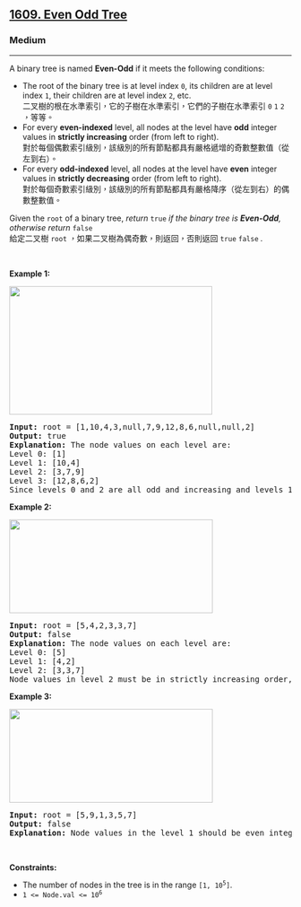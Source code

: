 <h2><a href="https://leetcode.com/problems/even-odd-tree/">1609. Even Odd Tree</a></h2><h3>Medium</h3><hr><div><p>A binary tree is named <strong>Even-Odd</strong> if it meets the following conditions:</p>

<ul>
	<li data-immersive-translate-walked="300f0b01-2dc4-4a4a-9963-6b3a1a7025f1" data-immersive-translate-paragraph="1">The root of the binary tree is at level index <code data-immersive-translate-walked="300f0b01-2dc4-4a4a-9963-6b3a1a7025f1">0</code>, its children are at level index <code data-immersive-translate-walked="300f0b01-2dc4-4a4a-9963-6b3a1a7025f1">1</code>, their children are at level index <code data-immersive-translate-walked="300f0b01-2dc4-4a4a-9963-6b3a1a7025f1">2</code>, etc.<font class="notranslate immersive-translate-target-wrapper" lang="zh-TW" data-immersive-translate-translation-element-mark="1"><br><font class="notranslate immersive-translate-target-translation-theme-none immersive-translate-target-translation-block-wrapper-theme-none immersive-translate-target-translation-block-wrapper" data-immersive-translate-translation-element-mark="1"><font class="notranslate immersive-translate-target-inner immersive-translate-target-translation-theme-none-inner" data-immersive-translate-translation-element-mark="1">二叉樹的根在水準索引，它的子樹在水準索引，它們的子樹在水準索引 <code data-immersive-translate-walked="300f0b01-2dc4-4a4a-9963-6b3a1a7025f1">0</code> <code data-immersive-translate-walked="300f0b01-2dc4-4a4a-9963-6b3a1a7025f1">1</code> <code data-immersive-translate-walked="300f0b01-2dc4-4a4a-9963-6b3a1a7025f1">2</code> ，等等。</font></font></font></li>
	<li data-immersive-translate-walked="300f0b01-2dc4-4a4a-9963-6b3a1a7025f1" data-immersive-translate-paragraph="1">For every <strong data-immersive-translate-walked="300f0b01-2dc4-4a4a-9963-6b3a1a7025f1">even-indexed</strong> level, all nodes at the level have <strong data-immersive-translate-walked="300f0b01-2dc4-4a4a-9963-6b3a1a7025f1">odd</strong> integer values in <strong data-immersive-translate-walked="300f0b01-2dc4-4a4a-9963-6b3a1a7025f1">strictly increasing</strong> order (from left to right).<font class="notranslate immersive-translate-target-wrapper" lang="zh-TW" data-immersive-translate-translation-element-mark="1"><br><font class="notranslate immersive-translate-target-translation-theme-none immersive-translate-target-translation-block-wrapper-theme-none immersive-translate-target-translation-block-wrapper" data-immersive-translate-translation-element-mark="1"><font class="notranslate immersive-translate-target-inner immersive-translate-target-translation-theme-none-inner" data-immersive-translate-translation-element-mark="1">對於每個偶數索引級別，該級別的所有節點都具有嚴格遞增的奇數整數值（從左到右）。</font></font></font></li>
	<li data-immersive-translate-walked="300f0b01-2dc4-4a4a-9963-6b3a1a7025f1" data-immersive-translate-paragraph="1">For every <b data-immersive-translate-walked="300f0b01-2dc4-4a4a-9963-6b3a1a7025f1">odd-indexed</b> level, all nodes at the level have <b data-immersive-translate-walked="300f0b01-2dc4-4a4a-9963-6b3a1a7025f1">even</b> integer values in <strong data-immersive-translate-walked="300f0b01-2dc4-4a4a-9963-6b3a1a7025f1">strictly decreasing</strong> order (from left to right).<font class="notranslate immersive-translate-target-wrapper" lang="zh-TW" data-immersive-translate-translation-element-mark="1"><br><font class="notranslate immersive-translate-target-translation-theme-none immersive-translate-target-translation-block-wrapper-theme-none immersive-translate-target-translation-block-wrapper" data-immersive-translate-translation-element-mark="1"><font class="notranslate immersive-translate-target-inner immersive-translate-target-translation-theme-none-inner" data-immersive-translate-translation-element-mark="1">對於每個奇數索引級別，該級別的所有節點都具有嚴格降序（從左到右）的偶數整數值。</font></font></font></li>
</ul>

<p data-immersive-translate-walked="300f0b01-2dc4-4a4a-9963-6b3a1a7025f1" data-immersive-translate-paragraph="1">Given the <code data-immersive-translate-walked="300f0b01-2dc4-4a4a-9963-6b3a1a7025f1">root</code> of a binary tree, <em data-immersive-translate-walked="300f0b01-2dc4-4a4a-9963-6b3a1a7025f1">return </em><code data-immersive-translate-walked="300f0b01-2dc4-4a4a-9963-6b3a1a7025f1">true</code><em data-immersive-translate-walked="300f0b01-2dc4-4a4a-9963-6b3a1a7025f1"> if the binary tree is <strong data-immersive-translate-walked="300f0b01-2dc4-4a4a-9963-6b3a1a7025f1">Even-Odd</strong>, otherwise return </em><code data-immersive-translate-walked="300f0b01-2dc4-4a4a-9963-6b3a1a7025f1">false</code><font class="notranslate immersive-translate-target-wrapper" lang="zh-TW" data-immersive-translate-translation-element-mark="1"><br><font class="notranslate immersive-translate-target-translation-theme-none immersive-translate-target-translation-block-wrapper-theme-none immersive-translate-target-translation-block-wrapper" data-immersive-translate-translation-element-mark="1"><font class="notranslate immersive-translate-target-inner immersive-translate-target-translation-theme-none-inner" data-immersive-translate-translation-element-mark="1">給定二叉樹 <code data-immersive-translate-walked="300f0b01-2dc4-4a4a-9963-6b3a1a7025f1">root</code> ，如果二叉樹為偶奇數，則返回，否則返回 <code data-immersive-translate-walked="300f0b01-2dc4-4a4a-9963-6b3a1a7025f1">true</code> <code data-immersive-translate-walked="300f0b01-2dc4-4a4a-9963-6b3a1a7025f1">false</code> </font></font></font><em>.</em></p>

<p>&nbsp;</p>
<p><strong class="example">Example 1:</strong></p>
<img alt="" src="https://assets.leetcode.com/uploads/2020/09/15/sample_1_1966.png" style="width: 362px; height: 229px;">
<pre><strong>Input:</strong> root = [1,10,4,3,null,7,9,12,8,6,null,null,2]
<strong>Output:</strong> true
<strong>Explanation:</strong> The node values on each level are:
Level 0: [1]
Level 1: [10,4]
Level 2: [3,7,9]
Level 3: [12,8,6,2]
Since levels 0 and 2 are all odd and increasing and levels 1 and 3 are all even and decreasing, the tree is Even-Odd.
</pre>

<p><strong class="example">Example 2:</strong></p>
<img alt="" src="https://assets.leetcode.com/uploads/2020/09/15/sample_2_1966.png" style="width: 363px; height: 167px;">
<pre><strong>Input:</strong> root = [5,4,2,3,3,7]
<strong>Output:</strong> false
<strong>Explanation:</strong> The node values on each level are:
Level 0: [5]
Level 1: [4,2]
Level 2: [3,3,7]
Node values in level 2 must be in strictly increasing order, so the tree is not Even-Odd.
</pre>

<p><strong class="example">Example 3:</strong></p>
<img alt="" src="https://assets.leetcode.com/uploads/2020/09/22/sample_1_333_1966.png" style="width: 363px; height: 167px;">
<pre><strong>Input:</strong> root = [5,9,1,3,5,7]
<strong>Output:</strong> false
<strong>Explanation:</strong> Node values in the level 1 should be even integers.
</pre>

<p>&nbsp;</p>
<p><strong>Constraints:</strong></p>

<ul>
	<li>The number of nodes in the tree is in the range <code>[1, 10<sup>5</sup>]</code>.</li>
	<li><code>1 &lt;= Node.val &lt;= 10<sup>6</sup></code></li>
</ul>
</div>